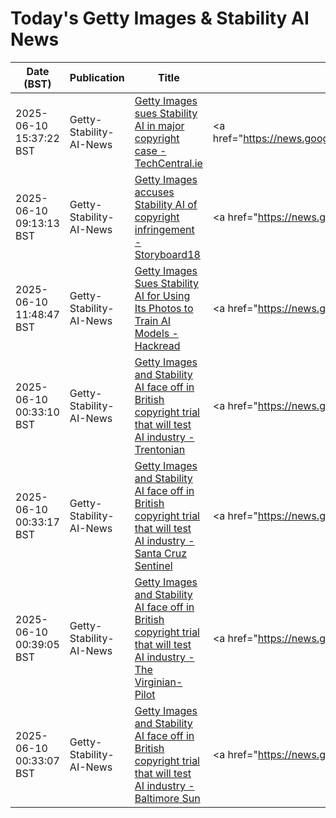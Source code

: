 # Today's Getty Images & Stability AI News

| Date (BST) | Publication | Title | Summary |
|------------|-------------|-------|---------|
| 2025-06-10 15:37:22 BST | Getty-Stability-AI-News | [Getty Images sues Stability AI in major copyright case - TechCentral.ie](https://news.google.com/rss/articles/CBMiigFBVV95cUxPa0VURXdzZ1Q3aGNVVEpVYzNsV1o4YWpYMzNUbDJmaGU0RENtdWQxTXNwNTRYRjdPWm5DTWgzeUlXd2lPQWpBU1VMNGJFU1JOQ2ZCUURSZE1TWG9DTTh4RmFzOVQ2RHhDOHNvLU9vcjF4ZFRmdHNyV1hMd3BGaHNKdm41b19Zd2pmYWc?oc=5) | <a href="https://news.google.com/rss/articles/CBMiigFBVV95cUxPa0VURXdzZ1Q3aGNVVEpVYzNsV1o4YWpYMzNUbDJmaGU0RENtdWQxTXNwNTRYRjdPWm5DTWgzeUlXd2lPQWpBU1VMNGJFU1JOQ2ZCUURSZE1TWG9DTTh4RmFzOVQ2RHhDOHNvLU9vcj... |
| 2025-06-10 09:13:13 BST | Getty-Stability-AI-News | [Getty Images accuses Stability AI of copyright infringement - Storyboard18](https://news.google.com/rss/articles/CBMiqgFBVV95cUxQZDIxZmRlY0FTWW52WllCODlSZGFrNERWQ0d6Rlo0N3p2czMyN3RWQTNRQWpiWWx5TzVfZU1wUzBmYURiT3ZpY3BfQkVHT0d2TGgxaWpHSE9PUzR3QkxpeGlFazhsbFV1N0JWSU5BZldVeUNEdk50ZG9ySHF2eXdQektKVXY2ZG4tc0twZVY4MFhRaWxJY1RZd3RWSDNQaV8tdFFpRnlIX05pQdIBrwFBVV95cUxPdHpnYUZjTVJScEhaVWlBeW1Va1lsZTFkWXJ3RGhpRG1pNGdtWHBWWVhGekt1SUhlR1EzR2VUdFJRcVY3c2NrQTJDWUh1RHZiNDhTRDhEQUNjdm1QV1F5dzZiRi1BM0JtWkhMNHQyTkZqa0ktOUR3NkNTaGhwZEI2NE1uZDVGYVJuSGFSQ2NfUWxnb29PbVRQcTlCWWduTndab2xyemd6T2VvOWpOQ2g0?oc=5) | <a href="https://news.google.com/rss/articles/CBMiqgFBVV95cUxQZDIxZmRlY0FTWW52WllCODlSZGFrNERWQ0d6Rlo0N3p2czMyN3RWQTNRQWpiWWx5TzVfZU1wUzBmYURiT3ZpY3BfQkVHT0d2TGgxaWpHSE9PUzR3QkxpeGlFazhsbFV1N0JWSU5BZl... |
| 2025-06-10 11:48:47 BST | Getty-Stability-AI-News | [Getty Images Sues Stability AI for Using Its Photos to Train AI Models - Hackread](https://news.google.com/rss/articles/CBMid0FVX3lxTE84bENkN2hncWw5cDlfbldhSVAycmc1R1A2cW1xeTVld3pWZ1RuSnh6cndLNVl0RVVzcGtwTndFM25vblVQVUk1dG1kdDQ2OVYzZm5MRmRIZzBtUGRTbWM2Z2s5R01pQU5kZ1FlSFg4bkVQbjNSYTNj?oc=5) | <a href="https://news.google.com/rss/articles/CBMid0FVX3lxTE84bENkN2hncWw5cDlfbldhSVAycmc1R1A2cW1xeTVld3pWZ1RuSnh6cndLNVl0RVVzcGtwTndFM25vblVQVUk1dG1kdDQ2OVYzZm5MRmRIZzBtUGRTbWM2Z2s5R01pQU5kZ1FlSFg4bk... |
| 2025-06-10 00:33:10 BST | Getty-Stability-AI-News | [Getty Images and Stability AI face off in British copyright trial that will test AI industry - Trentonian](https://news.google.com/rss/articles/CBMifEFVX3lxTE1wcGNLQkVyMDVjY1g5QjZPSlBxZkEyNDU3NVNJdWFENlRrTHN5SG5DODdyZjA2WjNqNGY5em91b2Q3amJqTDBMa0ZBUEZieEQybTdtUlc4bE9uVnl2ZXI1ZS16VkNxUXFiOTFMU3JPcWJCTFBOQ25SamlKdm8?oc=5) | <a href="https://news.google.com/rss/articles/CBMifEFVX3lxTE1wcGNLQkVyMDVjY1g5QjZPSlBxZkEyNDU3NVNJdWFENlRrTHN5SG5DODdyZjA2WjNqNGY5em91b2Q3amJqTDBMa0ZBUEZieEQybTdtUlc4bE9uVnl2ZXI1ZS16VkNxUXFiOTFMU3JPcW... |
| 2025-06-10 00:33:17 BST | Getty-Stability-AI-News | [Getty Images and Stability AI face off in British copyright trial that will test AI industry - Santa Cruz Sentinel](https://news.google.com/rss/articles/CBMihgFBVV95cUxQRmRvSGJWY29SeFlEaGkxcEFEZTZEelI1UEpSbGVjN1JiRnNPbWpLbVNGUjdCcFFnWWxzV1BiMVQwSjNrcklpczFPQThhc09FMlRFNnk3ZFVQeUNnSTRNNmwyT2REdkIxazlMcWRGbHlXTWlpcmpxSjBkSmFIMTJvX1kwalJsdw?oc=5) | <a href="https://news.google.com/rss/articles/CBMihgFBVV95cUxQRmRvSGJWY29SeFlEaGkxcEFEZTZEelI1UEpSbGVjN1JiRnNPbWpLbVNGUjdCcFFnWWxzV1BiMVQwSjNrcklpczFPQThhc09FMlRFNnk3ZFVQeUNnSTRNNmwyT2REdkIxazlMcWRGbH... |
| 2025-06-10 00:39:05 BST | Getty-Stability-AI-News | [Getty Images and Stability AI face off in British copyright trial that will test AI industry - The Virginian-Pilot](https://news.google.com/rss/articles/CBMifkFVX3lxTE9rM3ZiVG56NEhHNnExMVZmVW81RmFvSWRvWHNIOHNXSDhiQjJEUW9yOVNoalNua0xzMUN6WlppOGUwMUlTTzRwQkdNbDAtT1NlSmwwRHJTY25oSzlGOFFYUnNZVWFUSTRDOEZaZGE1Mlc0TWNPVzdPRklJbG9xdw?oc=5) | <a href="https://news.google.com/rss/articles/CBMifkFVX3lxTE9rM3ZiVG56NEhHNnExMVZmVW81RmFvSWRvWHNIOHNXSDhiQjJEUW9yOVNoalNua0xzMUN6WlppOGUwMUlTTzRwQkdNbDAtT1NlSmwwRHJTY25oSzlGOFFYUnNZVWFUSTRDOEZaZGE1Ml... |
| 2025-06-10 00:33:07 BST | Getty-Stability-AI-News | [Getty Images and Stability AI face off in British copyright trial that will test AI industry - Baltimore Sun](https://news.google.com/rss/articles/CBMif0FVX3lxTE9rUWlIWGNHTTlxT215X3NoRGJyc0didl9vZFpXRGptcUZMSEI1b3pBdTJuMExNbFRfaXBYZkZqMG00dm1PZFNKSkJwMmZQVjdkU204dTBoVzVsQUtfenhjbTJ5UXFnNXdLMU5PMEk4a2FhU0dRaGo5RzN4MUZ5RXc?oc=5) | <a href="https://news.google.com/rss/articles/CBMif0FVX3lxTE9rUWlIWGNHTTlxT215X3NoRGJyc0didl9vZFpXRGptcUZMSEI1b3pBdTJuMExNbFRfaXBYZkZqMG00dm1PZFNKSkJwMmZQVjdkU204dTBoVzVsQUtfenhjbTJ5UXFnNXdLMU5PMEk4a2... |
